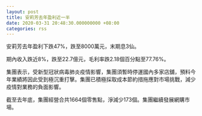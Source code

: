 ```yaml
---
layout: post
title: 安莉芳去年盈利近一半
date: 2020-03-31 20:48:30.000000000 +08:00
categories: rss
---
```


安莉芳去年盈利下跌47%，跌至8000萬元，末期息3仙。

期內收入跌近8%，跌至22.7億元，毛利率跌2.18個百分點至77.76%。

集團表示，受新型冠狀病毒肺炎疫情影響，集團須暫時停運國內多家店舖，預料今年業績將因此受到極沉重打擊。集團已積極採取成本節約措拖應對市場挑戰，減少疫情對業務的負面影響。

截至去年底，集團經營合共1664個零售點，淨減少173個。集團繼續發展網購市場。
